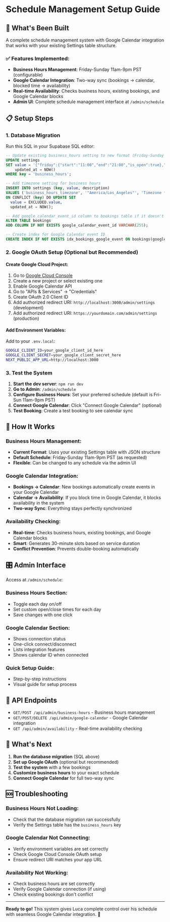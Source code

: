 # Schedule Management Setup Guide

## 🎯 What's Been Built

A complete schedule management system with Google Calendar integration that works with your existing Settings table structure.

### ✅ Features Implemented:
- **Business Hours Management**: Friday-Sunday 11am-9pm PST (configurable)
- **Google Calendar Integration**: Two-way sync (bookings → calendar, blocked time → availability)
- **Real-time Availability**: Checks business hours, existing bookings, and Google Calendar blocks
- **Admin UI**: Complete schedule management interface at `/admin/schedule`

## 📋 Setup Steps

### 1. Database Migration
Run this SQL in your Supabase SQL editor:
```sql
-- Update existing business_hours setting to new format (Friday-Sunday 11am-9pm PST)
UPDATE settings 
SET value = '{"friday":{"start":"11:00","end":"21:00","is_open":true},"saturday":{"start":"11:00","end":"21:00","is_open":true},"sunday":{"start":"11:00","end":"21:00","is_open":true},"monday":{"start":"","end":"","is_open":false},"tuesday":{"start":"","end":"","is_open":false},"wednesday":{"start":"","end":"","is_open":false},"thursday":{"start":"","end":"","is_open":false}}',
    updated_at = NOW()
WHERE key = 'business_hours';

-- Add timezone setting for business hours
INSERT INTO settings (key, value, description) 
VALUES ('business_hours_timezone', '"America/Los_Angeles"', 'Timezone for business hours')
ON CONFLICT (key) DO UPDATE SET 
  value = EXCLUDED.value,
  updated_at = NOW();

-- Add google_calendar_event_id column to bookings table if it doesn't exist
ALTER TABLE bookings 
ADD COLUMN IF NOT EXISTS google_calendar_event_id VARCHAR(255);

-- Create index for Google Calendar event ID
CREATE INDEX IF NOT EXISTS idx_bookings_google_event ON bookings(google_calendar_event_id);
```

### 2. Google OAuth Setup (Optional but Recommended)

#### Create Google Cloud Project:
1. Go to [Google Cloud Console](https://console.cloud.google.com/)
2. Create a new project or select existing one
3. Enable Google Calendar API
4. Go to "APIs & Services" → "Credentials"
5. Create OAuth 2.0 Client ID
6. Add authorized redirect URI: `http://localhost:3000/admin/settings` (development)
7. Add authorized redirect URI: `https://yourdomain.com/admin/settings` (production)

#### Add Environment Variables:
Add to your `.env.local`:
```bash
GOOGLE_CLIENT_ID=your_google_client_id_here
GOOGLE_CLIENT_SECRET=your_google_client_secret_here
NEXT_PUBLIC_APP_URL=http://localhost:3000
```

### 3. Test the System

1. **Start the dev server**: `npm run dev`
2. **Go to Admin**: `/admin/schedule`
3. **Configure Business Hours**: Set your preferred schedule (default is Fri-Sun 11am-9pm PST)
4. **Connect Google Calendar**: Click "Connect Google Calendar" (optional)
5. **Test Booking**: Create a test booking to see calendar sync

## 🔄 How It Works

### Business Hours Management:
- **Current Format**: Uses your existing Settings table with JSON structure
- **Default Schedule**: Friday-Sunday 11am-9pm PST (as requested)
- **Flexible**: Can be changed to any schedule via the admin UI

### Google Calendar Integration:
- **Bookings → Calendar**: New bookings automatically create events in your Google Calendar
- **Calendar → Availability**: If you block time in Google Calendar, it blocks availability in the system
- **Two-way Sync**: Everything stays perfectly synchronized

### Availability Checking:
- **Real-time**: Checks business hours, existing bookings, and Google Calendar blocks
- **Smart**: Generates 30-minute slots based on service duration
- **Conflict Prevention**: Prevents double-booking automatically

## 🎛️ Admin Interface

Access at `/admin/schedule`:

### Business Hours Section:
- Toggle each day on/off
- Set custom open/close times for each day
- Save changes with one click

### Google Calendar Section:
- Shows connection status
- One-click connect/disconnect
- Lists integration features
- Shows calendar ID when connected

### Quick Setup Guide:
- Step-by-step instructions
- Visual guide for setup process

## 🔧 API Endpoints

- `GET/POST /api/admin/business-hours` - Business hours management
- `GET/POST/DELETE /api/admin/google-calendar` - Google Calendar integration
- `GET /api/admin/availability` - Real-time availability checking

## 🚀 What's Next

1. **Run the database migration** (SQL above)
2. **Set up Google OAuth** (optional but recommended)
3. **Test the system** with a few bookings
4. **Customize business hours** to your exact schedule
5. **Connect Google Calendar** for full two-way sync

## 🆘 Troubleshooting

### Business Hours Not Loading:
- Check that the database migration ran successfully
- Verify the Settings table has the `business_hours` key

### Google Calendar Not Connecting:
- Verify environment variables are set correctly
- Check Google Cloud Console OAuth setup
- Ensure redirect URI matches your app URL

### Availability Not Working:
- Check business hours are set correctly
- Verify Google Calendar connection (if using)
- Check existing bookings don't conflict

---

**Ready to go!** This system gives Luca complete control over his schedule with seamless Google Calendar integration. 🎉
